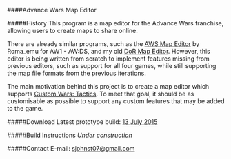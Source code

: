 ####Advance Wars Map Editor 

#####History 
This program is a map editor for the Advance Wars franchise, allowing users to create maps to share online.

There are already similar programs, such as the [AWS Map Editor](https://github.com/joaofrancese/awsmaped) by Roma_emu for AW1 - AW:DS, and my old [DoR Map Editor](http://mobiusreactor.com/aw-map/old/downloads/2015-07-06.zip). However, this editor is being written from scratch to implement features missing from previous editors, such as support for all four games, while still supporting the map file formats from the previous iterations.

The main motivation behind this project is to create a map editor which supports [Custom Wars: Tactics](https://github.com/ctomni231/cwtactics). To meet that goal, it should be as customisable as possible to support any custom features that may be added to the game.


#####Download
Latest prototype build: [13 July 2015](http://mobiusreactor.com/aw-map/downloads/2015-07-13.zip)


#####Build Instructions
*Under construction*


#####Contact
E-mail: sjohnst07@gmail.com
